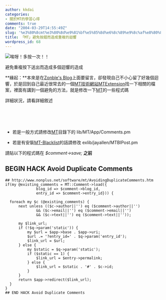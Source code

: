 ```yaml
---
author: kkdai
categories:
- 關於MT的學習心得
comments: true
date: "2004-03-29T14:55:49Z"
slug: '%e3%80%8cmt%e3%80%8d%e9%81%bf%e5%85%8d%e6%8c%89%e9%8c%af%e8%80%8c%e9%80%a0%e6%88%90%e9%87%8d%e8%a4%87%e7%9a%84%e8%bf%b4%e9%9f%bf'
title: 「MT」避免按錯而造成重複的迴響
wordpress_id: 68
---
```


![唉呀！多按一次！！](http://www.evanlin.com/blog/archives/0330/0330.jpg)


避免重複按下送出而造成多個迴響的造成




**緣起：**本來是在[Zonble's Blog](http://zonble.twbbs.org/)上面要留言，卻發現自己不小心留了好幾個迴響，於是回到自己最近很常去的一個[MT技術網站MTExtension](http://www.nonplus.net/software/mt/AvoidingDuplicateComments.htm)找一下相關的檔案，裡面有講到一個避免的方法，就是修改一下[MT](http://www.movabletype.org/)的一些程式碼




詳細狀況，請看詳細敘述




　


<!--more-->


　





  
  * 若是一般方式請修改[MT](http://www.movabletype.org/)目錄下的 
    lib/MT/App/Comments.pm

  
  * 若是有安裝[MT-Blacklist](http://www.jayallen.org/projects/mt-blacklist/)的話請修改 
    exlib/jayallen/MTBIPost.pm




請貼以下的程式碼在 _$comment->save;_ 
**之前**





## BEGIN HACK Avoid Duplicate Comments
    ## http://www.nonplus.net/software/mt/AvoidingDuplicateComments.htm
    if(my @existing_comments = MT::Comment->load({
                  blog_id => $comment->blog_id,
                  entry_id => $comment->entry_id})) {

      foreach my $c (@existing_comments) {
          next unless (($c->author||'') eq ($comment->author||'')
                  && ($c->email||'') eq ($comment->email||'')
                  && ($c->text||'') eq ($comment->text||''));

          my $link_url;
          if (!$q->param('static')) {
              my $url = $app->base . $app->uri;
              $url .= '?entry_id=' . $q->param('entry_id');
              $link_url = $url;
          } else {
              my $static = $q->param('static');
              if ($static == 1) {
                  $link_url = $entry->permalink;
              } else {
                  $link_url = $static . '#' . $c->id;
              }
          }
          return $app->redirect($link_url);
      }
    }
    ## END HACK Avoid Duplicate Comments

